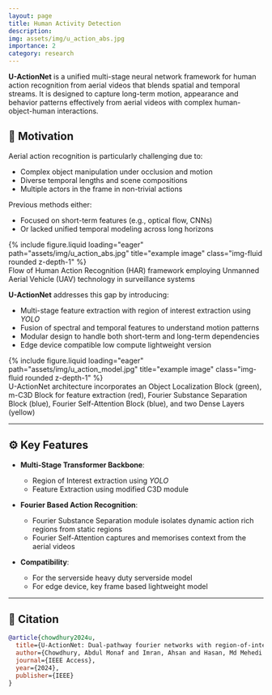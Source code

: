 ```yaml
---
layout: page
title: Human Activity Detection
description: 
img: assets/img/u_action_abs.jpg
importance: 2
category: research
---
```


**U-ActionNet** is a unified multi-stage neural network framework for human action recognition from aerial videos that blends spatial and temporal streams. It is designed to capture long-term motion, appearance and behavior patterns effectively from aerial videos with complex human-object-human interactions.


## 🧠 Motivation

Aerial action recognition is particularly challenging due to:
- Complex object manipulation under occlusion and motion
- Diverse temporal lengths and scene compositions
- Multiple actors in the frame in non-trivial actions

Previous methods either:
- Focused on short-term features (e.g., optical flow, CNNs)
- Or lacked unified temporal modeling across long horizons

<div class="row">
    <div class="col-sm mt-3 mt-md-0">
        {% include figure.liquid loading="eager" path="assets/img/u_action_abs.jpg" title="example image" class="img-fluid rounded z-depth-1" %}
    </div>
</div>
<div class="caption">
    Flow of Human Action Recognition (HAR) framework employing Unmanned Aerial Vehicle (UAV) technology in surveillance systems
</div>

**U-ActionNet** addresses this gap by introducing:
- Multi-stage feature extraction with region of interest extraction using _YOLO_
- Fusion of spectral and temporal features to understand motion patterns
- Modular design to handle both short-term and long-term dependencies
- Edge device compatible low compute lightweight version

<div class="row">
    <div class="col-sm mt-3 mt-md-0">
        {% include figure.liquid loading="eager" path="assets/img/u_action_model.jpg" title="example image" class="img-fluid rounded z-depth-1" %}
    </div>
</div>
<div class="caption">
    U-ActionNet architecture incorporates an Object Localization Block (green), m-C3D Block for feature extraction (red), Fourier Substance Separation Block (blue), Fourier Self-Attention Block (blue), and two Dense Layers (yellow)
</div>

---

## ⚙️ Key Features

- **Multi-Stage Transformer Backbone**:
  - Region of Interest extraction using _YOLO_
  - Feature Extraction using modified C3D module

- **Fourier Based Action Recognition**:
  - Fourier Substance Separation module isolates dynamic action rich regions from static regions
  - Fourier Self-Attention captures and memorises context from the aerial videos

- **Compatibility**:
    - For the serverside heavy duty serverside model 
    - For edge device, key frame based lightweight model 
    
---


## 📝 Citation

```bibtex
@article{chowdhury2024u,
  title={U-ActionNet: Dual-pathway fourier networks with region-of-interest module for efficient action recognition in UAV surveillance},
  author={Chowdhury, Abdul Monaf and Imran, Ahsan and Hasan, Md Mehedi and Ahmed, Riad and Azad, Akm and Alyami, Salem A},
  journal={IEEE Access},
  year={2024},
  publisher={IEEE}
}
```


